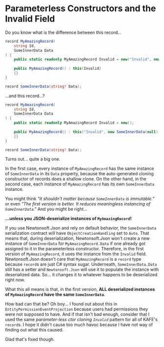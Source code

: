 # Parameterless Constructors and the Invalid Field

Do you know what is the difference between this record...

```csharp
record MyAmazingRecord(
    string Id,
    SomeInnerData Data
) {
    public static readonly MyAmazingRecord Invalid = new("Invalid", new SomeInnerData(null));
    
    public MyAmazingRecord() : this(Invalid)
    {}
}

record SomeInnerData(string? Data);
```

...and this record...?

```csharp
record MyAmazingRecord(
    string Id,
    SomeInnerData Data
) {
    public static readonly MyAmazingRecord Invalid = new();
    
    public MyAmazingRecord() : this("Invalid", new SomeInnerData(null))
    {}
}

record SomeInnerData(string? Data);
```

Turns out... quite a big one.

In the first case, every instance of `MyAmazingRecord` has the same instance of `SomeInnerData` in its `Data` property,
because the auto-generated cloning constructor of records does a shallow clone.
On the other hand, in the second case, each instance of `MyAmazingRecord` has its own `SomeInnerData` instance.

You might think _"It shouldn't matter because `SomeInnerData` is immutable."_ or even _"The first version is better. It reduces meaningless instancing of `SomeInnerData`."_ And you might be right...

**...unless you JSON-deserialize instances of `MyAmazingRecord`!**

If you use Newtonsoft.Json and rely on default behavior, the `SomeInnerData` serialization contract will have
`ObjectCreationHandling` set to `Auto`.
That means that, during deserialization, Newtonsoft.Json won't create a new instance of `SomeInnerData` for
`MyAmazingRecord.Data` if one already got assigned to it in the parameterless constructor.
Therefore, in the first version of `MyAmazingRecord`, it uses the instance from the `Invalid` field.
Newtonsoft.Json doesn't care that `MyAmazingRecord` is a `record` type because `record`s are just C# syntax sugar.
Underneath, `SomeInnerData.Data` still has a setter and `Newtonsoft.Json` will use it to populate the instance with
deserialized data.
So... it changes it to whatever happens to be deserialized right now.

What this all means is that, in the first version, **ALL deserialized instances of `MyAmazingRecord` have the same
`SomeInnerData`**.

How bad can that be? Oh boy... I found out about this in `EntityPermissionEventProjection` because users had permissions
they were not supposed to have.
And if that isn't bad enough, consider that I used the same 
_parameter-less ctor cloning `Invalid`_ pattern for all of KAFE's `record`s.
I hope it didn't cause too much havoc because I have not way of finding out
what this caused.

Glad that's fixed though.
